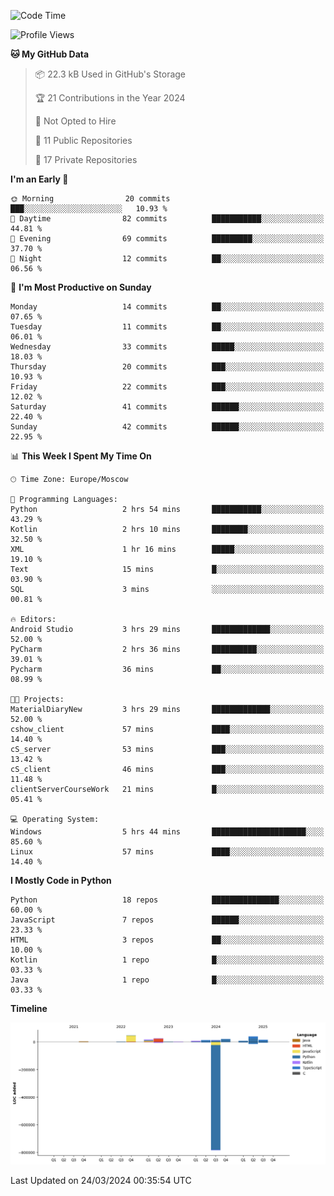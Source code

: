 <!--START_SECTION:waka-->
![Code Time](http://img.shields.io/badge/Code%20Time-226%20hrs%2037%20mins-blue)

![Profile Views](http://img.shields.io/badge/Profile%20Views-19-blue)

**🐱 My GitHub Data** 

> 📦 22.3 kB Used in GitHub's Storage 
 > 
> 🏆 21 Contributions in the Year 2024
 > 
> 🚫 Not Opted to Hire
 > 
> 📜 11 Public Repositories 
 > 
> 🔑 17 Private Repositories 
 > 
**I'm an Early 🐤** 

```text
🌞 Morning                20 commits          ███░░░░░░░░░░░░░░░░░░░░░░   10.93 % 
🌆 Daytime                82 commits          ███████████░░░░░░░░░░░░░░   44.81 % 
🌃 Evening                69 commits          █████████░░░░░░░░░░░░░░░░   37.70 % 
🌙 Night                  12 commits          ██░░░░░░░░░░░░░░░░░░░░░░░   06.56 % 
```
📅 **I'm Most Productive on Sunday** 

```text
Monday                   14 commits          ██░░░░░░░░░░░░░░░░░░░░░░░   07.65 % 
Tuesday                  11 commits          ██░░░░░░░░░░░░░░░░░░░░░░░   06.01 % 
Wednesday                33 commits          █████░░░░░░░░░░░░░░░░░░░░   18.03 % 
Thursday                 20 commits          ███░░░░░░░░░░░░░░░░░░░░░░   10.93 % 
Friday                   22 commits          ███░░░░░░░░░░░░░░░░░░░░░░   12.02 % 
Saturday                 41 commits          ██████░░░░░░░░░░░░░░░░░░░   22.40 % 
Sunday                   42 commits          ██████░░░░░░░░░░░░░░░░░░░   22.95 % 
```


📊 **This Week I Spent My Time On** 

```text
🕑︎ Time Zone: Europe/Moscow

💬 Programming Languages: 
Python                   2 hrs 54 mins       ███████████░░░░░░░░░░░░░░   43.29 % 
Kotlin                   2 hrs 10 mins       ████████░░░░░░░░░░░░░░░░░   32.50 % 
XML                      1 hr 16 mins        █████░░░░░░░░░░░░░░░░░░░░   19.10 % 
Text                     15 mins             █░░░░░░░░░░░░░░░░░░░░░░░░   03.90 % 
SQL                      3 mins              ░░░░░░░░░░░░░░░░░░░░░░░░░   00.81 % 

🔥 Editors: 
Android Studio           3 hrs 29 mins       █████████████░░░░░░░░░░░░   52.00 % 
PyCharm                  2 hrs 36 mins       ██████████░░░░░░░░░░░░░░░   39.01 % 
Pycharm                  36 mins             ██░░░░░░░░░░░░░░░░░░░░░░░   08.99 % 

🐱‍💻 Projects: 
MaterialDiaryNew         3 hrs 29 mins       █████████████░░░░░░░░░░░░   52.00 % 
cshow_client             57 mins             ████░░░░░░░░░░░░░░░░░░░░░   14.40 % 
cS_server                53 mins             ███░░░░░░░░░░░░░░░░░░░░░░   13.42 % 
cS_client                46 mins             ███░░░░░░░░░░░░░░░░░░░░░░   11.48 % 
clientServerCourseWork   21 mins             █░░░░░░░░░░░░░░░░░░░░░░░░   05.41 % 

💻 Operating System: 
Windows                  5 hrs 44 mins       █████████████████████░░░░   85.60 % 
Linux                    57 mins             ████░░░░░░░░░░░░░░░░░░░░░   14.40 % 
```

**I Mostly Code in Python** 

```text
Python                   18 repos            ███████████████░░░░░░░░░░   60.00 % 
JavaScript               7 repos             ██████░░░░░░░░░░░░░░░░░░░   23.33 % 
HTML                     3 repos             ██░░░░░░░░░░░░░░░░░░░░░░░   10.00 % 
Kotlin                   1 repo              █░░░░░░░░░░░░░░░░░░░░░░░░   03.33 % 
Java                     1 repo              █░░░░░░░░░░░░░░░░░░░░░░░░   03.33 % 
```



**Timeline**

![Lines of Code chart](https://raw.githubusercontent.com/adlemx/adlemx/main/assets/bar_graph.png)


 Last Updated on 24/03/2024 00:35:54 UTC
<!--END_SECTION:waka-->
